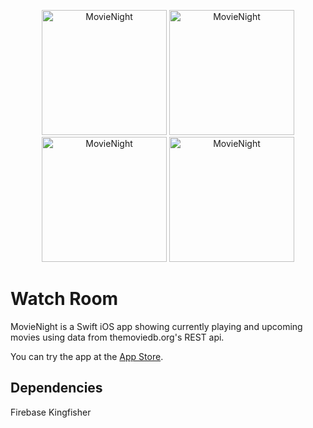 <p align="center">
  <img src="https://user-images.githubusercontent.com/30866972/91657627-d5a5d400-eb05-11ea-9974-09eb897c47a3.png" width="200" title="MovieNight"> 
  <img src="https://user-images.githubusercontent.com/30866972/91657642-e9513a80-eb05-11ea-9d4e-97f757e4b5a5.png" width="200" title="MovieNight"> 
  <img src="https://user-images.githubusercontent.com/30866972/91657645-ee15ee80-eb05-11ea-8780-a72593074673.png" width="200" title="MovieNight"> 
  <img src="https://user-images.githubusercontent.com/30866972/91657651-fe2dce00-eb05-11ea-9cd9-94a020c2b271.png" width="200" title="MovieNight"> 
</p>

# Watch Room
MovieNight is a Swift iOS app showing currently playing and upcoming movies using data from themoviedb.org's REST api.

You can try the app at the [App Store](https://apps.apple.com/us/app/id1520364631).

## Dependencies
Firebase
Kingfisher

